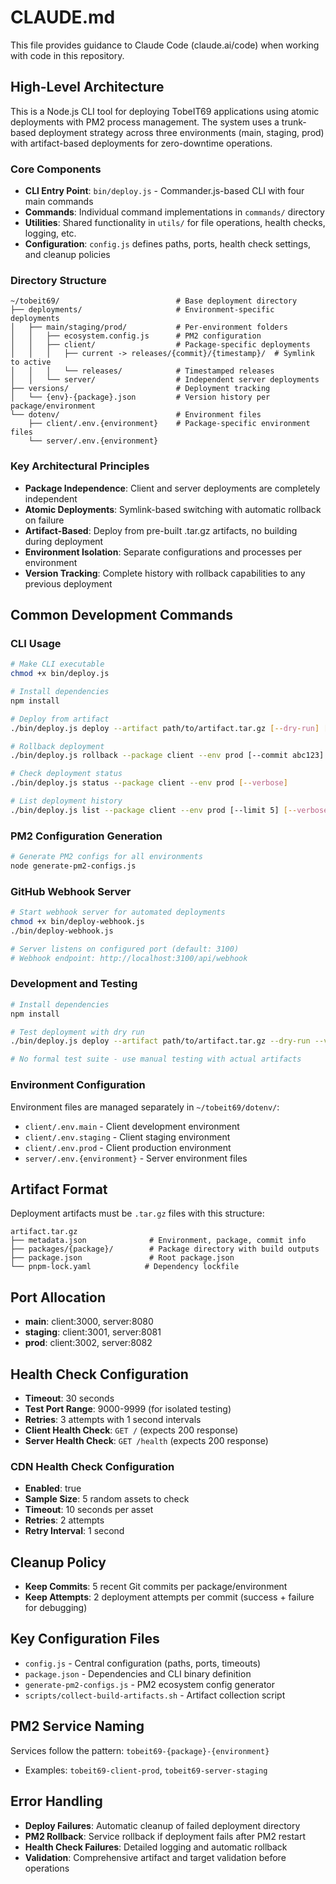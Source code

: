 # CLAUDE.md

This file provides guidance to Claude Code (claude.ai/code) when working with code in this repository.

## High-Level Architecture

This is a Node.js CLI tool for deploying TobeIT69 applications using atomic deployments with PM2 process management. The system uses a trunk-based deployment strategy across three environments (main, staging, prod) with artifact-based deployments for zero-downtime operations.

### Core Components

- **CLI Entry Point**: `bin/deploy.js` - Commander.js-based CLI with four main commands
- **Commands**: Individual command implementations in `commands/` directory
- **Utilities**: Shared functionality in `utils/` for file operations, health checks, logging, etc.
- **Configuration**: `config.js` defines paths, ports, health check settings, and cleanup policies

### Directory Structure

```
~/tobeit69/                          # Base deployment directory
├── deployments/                     # Environment-specific deployments
│   ├── main/staging/prod/           # Per-environment folders
│   │   ├── ecosystem.config.js      # PM2 configuration
│   │   ├── client/                  # Package-specific deployments
│   │   │   ├── current -> releases/{commit}/{timestamp}/  # Symlink to active
│   │   │   └── releases/            # Timestamped releases
│   │   └── server/                  # Independent server deployments
├── versions/                        # Deployment tracking
│   └── {env}-{package}.json         # Version history per package/environment
└── dotenv/                          # Environment files
    ├── client/.env.{environment}    # Package-specific environment files
    └── server/.env.{environment}
```

### Key Architectural Principles

- **Package Independence**: Client and server deployments are completely independent
- **Atomic Deployments**: Symlink-based switching with automatic rollback on failure
- **Artifact-Based**: Deploy from pre-built .tar.gz artifacts, no building during deployment
- **Environment Isolation**: Separate configurations and processes per environment
- **Version Tracking**: Complete history with rollback capabilities to any previous deployment

## Common Development Commands

### CLI Usage

```bash
# Make CLI executable
chmod +x bin/deploy.js

# Install dependencies
npm install

# Deploy from artifact
./bin/deploy.js deploy --artifact path/to/artifact.tar.gz [--dry-run] [--verbose]

# Rollback deployment
./bin/deploy.js rollback --package client --env prod [--commit abc123] [--verbose]

# Check deployment status
./bin/deploy.js status --package client --env prod [--verbose]

# List deployment history
./bin/deploy.js list --package client --env prod [--limit 5] [--verbose]
```

### PM2 Configuration Generation

```bash
# Generate PM2 configs for all environments
node generate-pm2-configs.js
```

### GitHub Webhook Server

```bash
# Start webhook server for automated deployments
chmod +x bin/deploy-webhook.js
./bin/deploy-webhook.js

# Server listens on configured port (default: 3100)
# Webhook endpoint: http://localhost:3100/api/webhook
```

### Development and Testing

```bash
# Install dependencies
npm install

# Test deployment with dry run
./bin/deploy.js deploy --artifact path/to/artifact.tar.gz --dry-run --verbose

# No formal test suite - use manual testing with actual artifacts
```

### Environment Configuration

Environment files are managed separately in `~/tobeit69/dotenv/`:
- `client/.env.main` - Client development environment
- `client/.env.staging` - Client staging environment
- `client/.env.prod` - Client production environment
- `server/.env.{environment}` - Server environment files

## Artifact Format

Deployment artifacts must be `.tar.gz` files with this structure:
```
artifact.tar.gz
├── metadata.json              # Environment, package, commit info
├── packages/{package}/        # Package directory with build outputs
├── package.json               # Root package.json
└── pnpm-lock.yaml            # Dependency lockfile
```

## Port Allocation

- **main**: client:3000, server:8080
- **staging**: client:3001, server:8081
- **prod**: client:3002, server:8082

## Health Check Configuration

- **Timeout**: 30 seconds
- **Test Port Range**: 9000-9999 (for isolated testing)
- **Retries**: 3 attempts with 1 second intervals
- **Client Health Check**: `GET /` (expects 200 response)
- **Server Health Check**: `GET /health` (expects 200 response)

### CDN Health Check Configuration

- **Enabled**: true
- **Sample Size**: 5 random assets to check
- **Timeout**: 10 seconds per asset
- **Retries**: 2 attempts
- **Retry Interval**: 1 second

## Cleanup Policy

- **Keep Commits**: 5 recent Git commits per package/environment
- **Keep Attempts**: 2 deployment attempts per commit (success + failure for debugging)

## Key Configuration Files

- `config.js` - Central configuration (paths, ports, timeouts)
- `package.json` - Dependencies and CLI binary definition
- `generate-pm2-configs.js` - PM2 ecosystem config generator
- `scripts/collect-build-artifacts.sh` - Artifact collection script

## PM2 Service Naming

Services follow the pattern: `tobeit69-{package}-{environment}`
- Examples: `tobeit69-client-prod`, `tobeit69-server-staging`

## Error Handling

- **Deploy Failures**: Automatic cleanup of failed deployment directory
- **PM2 Rollback**: Service rollback if deployment fails after PM2 restart
- **Health Check Failures**: Detailed logging and automatic rollback
- **Validation**: Comprehensive artifact and target validation before operations